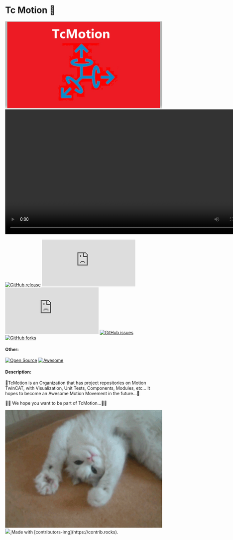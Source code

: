 # Tc Motion 👋

<div id="header" align="center">
  <img src="https://github.com/TcMotion/.github/blob/main/assets/TcMotion_Logo.jpg" width="800"/>
  <video src="https://github.com/TcMotion/.github/blob/main/assets/TcMotion_Logo.mp4" width="800"/>
</div>

[![GitHub release](https://img.shields.io/github/release/Naereen/StrapDown.js.svg)](https://GitHub.com/Naereen/StrapDown.js/releases/)
[![Github tag](https://badgen.net/github/tag/Naereen/Strapdown.js)](https://github.com/Naereen/Strapdown.js/tags/)
[![GitHub commits](https://badgen.net/github/commits/Naereen/Strapdown.js)](https://GitHub.com/Naereen/StrapDown.js/commit/)
[![GitHub issues](https://img.shields.io/github/issues/Naereen/StrapDown.js.svg)](https://GitHub.com/Naereen/StrapDown.js/issues/)
[![GitHub forks](https://img.shields.io/github/forks/Naereen/StrapDown.js.svg?style=social&label=Fork&maxAge=2592000)](https://GitHub.com/Naereen/StrapDown.js/network/)
#### Other:
[![Open Source](https://badges.frapsoft.com/os/v1/open-source.svg?v=103)](https://opensource.org/)
[![Awesome](https://cdn.rawgit.com/sindresorhus/awesome/d7305f38d29fed78fa85652e3a63e154dd8e8829/media/badge.svg)](https://github.com/sindresorhus/awesome)  

#### Description:
🌈TcMotion is an Organization that has project repositories on Motion TwinCAT, with Visualization, Unit Tests, Components, Modules, etc...
It hopes to become an Awesome Motion Movement in the future...🧙

👩‍💻 We hope you want to be part of TcMotion...🙋‍♀️

<div id="header" align="center">
<img src="https://github.com/TcMotion/.github/blob/main/giphy.gif" width="800"/>
</div>

<!-- Copy-paste in your Readme.md file -->
<a href = "https://github.com/TcMotion/Your_Repository_Name/graphs/contributors">
<img src = "https://contrib.rocks/image?repo = GitHub_username/repository_name"/>
</a>
Made with [contributors-img](https://contrib.rocks).

